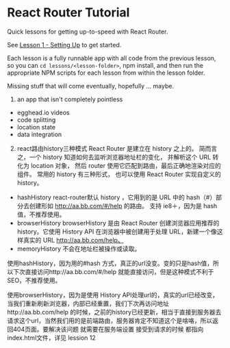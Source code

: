 React Router Tutorial
=====================

Quick lessons for getting up-to-speed with React Router.

See [Lesson 1 - Setting Up](/lessons/01-setting-up/) to get started.

Each lesson is a fully runnable app with all code from the previous lesson, so you can `cd lessons/<lesson-folder>`, npm install,
and then run the appropriate NPM scripts for each lesson from within the lesson folder.

Missing stuff that will come eventually, hopefully ... maybe.

1. an app that isn't completely pointless
- egghead.io videos
- code splitting
- location state
- data integration



2. react路由history三种模式
React Router 是建立在 history 之上的。 简而言之，一个 history 知道如何去监听浏览器地址栏的变化， 并解析这个 URL 转化为 location 对象， 然后 router 使用它匹配到路由，最后正确地渲染对应的组件。
常用的 history 有三种形式， 也可以使用 React Router 实现自定义的 history。
- hashHistory
    react-router默认 history ，它用到的是 URL 中的 hash（#）部分去创建形如 http://aa.bb.com/#/help 的路由。
    支持 ie8＋，因为是 hash 值，不推荐使用。
- browserHistory
    browserHistory 是由 React Router 创建浏览器应用推荐的 history。它使用 History API 在浏览器中被创建用于处理 URL，新建一个像这样真实的           URL http://aa.bb.com/help。
- memoryHistory
    不会在地址栏被操作或读取。
    
    
使用hashHistory，因为用的#hash 方式，真正的url没变。变的只是hash值，所以下次直接访问http://aa.bb.com/#/help 就能直接访问，但是这种模式不利于SEO，不推荐使用。

使用browserHistory，因为是使用 History API处理url的，真实的url已经改变，当我们重新刷新浏览器，内部已经重置，我们下次再访问地址http://aa.bb.com/help 的时候，之前的history已经更新，相当于直接到服务器去请求这个url，当然我们用的是前端路由，服务器肯定不知道这个是啥咯，所以返回404页面。要解决该问题 就需要在服务端设置 接受到请求的时候 都指向 index.html文件，详见 lession 12
